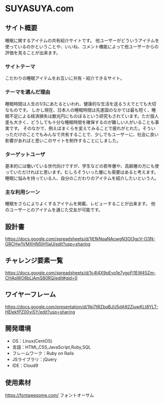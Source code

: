 # SUYASUYA.com

## サイト概要
睡眠に関するアイテムの共有紹介サイトです。
他ユーザーがどういうアイテムを使っているのかということや、いいね、コメント機能によって他ユーザーからの評価を見ることが出来ます。

### サイトテーマ
こだわりの睡眠アイテムをお互いに共有・紹介できるサイト。

### テーマを選んだ理由
睡眠時間は人生の1/3にあたるといわれ、健康的な生活を送るうえでとても大切なものです。
しかし現在、日本人の睡眠時間は先進国のなかでは最も短く、睡眠不足による経済損失は数兆円にものぼるという研究もされています。ただ個人差も大きく、どうしても十分な睡眠時間を確保するのが難しい人がいることも事実です。
そのなかで、例えばまくらを変えてみることで疲れがとれた。そういっただけのことでもみんなで共有することで、少しでもユーザーに、社会に良い影響があればと思いこのサイトを制作することにしました。

### ターゲットユーザ
基本的には働いている世代向けですが、学生などの若年層や、高齢層の方にも使っていただければと思います。むしろそういった層にも需要はあると考えます。
睡眠に悩みを持っている人、自分のこだわりのアイテムを紹介したいという人。

### 主な利用シーン
睡眠をさらによりよくするアイテムを掲載、レビューすることが出来ます。
他のユーザーとのアイテムを通じた交友が可能です。

## 設計書
https://docs.google.com/spreadsheets/d/1jEfkNqaNAcwgN3OI3gcV-O3N-GRCHw1VMXHN5IH1jaU/edit?usp=sharing

## チャレンジ要素一覧
https://docs.google.com/spreadsheets/d/1c4I4X9pEyo1e7ygoFl1EW45Zm-CHApWO6bLjAmS80RQ/edit#gid=0

## ワイヤーフレーム
https://docs.google.com/presentation/d/1Iki7tRZbqBJU5dA92ZjuwKLt8YLT-HElekfPZ00viSY/edit?usp=sharing

## 開発環境
- OS：Linux(CentOS)
- 言語：HTML,CSS,JavaScript,Ruby,SQL
- フレームワーク：Ruby on Rails
- JSライブラリ：jQuery
- IDE：Cloud9

## 使用素材
https://fontawesome.com/
フォントオーサム